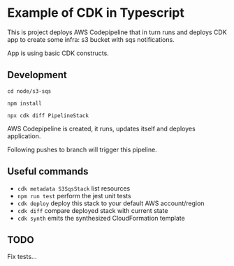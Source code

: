 # Example of CDK in Typescript

This is project deploys AWS Codepipeline that in turn runs and deploys CDK app to create some infra: s3 bucket with sqs notifications.

App is using basic CDK constructs.

## Development

`cd node/s3-sqs`

`npm install`

`npx cdk diff PipelineStack`

AWS Codepipeline is created, it runs, updates itself and deployes application.

Following pushes to branch will trigger this pipeline. 


## Useful commands
 * `cdk metadata S3SqsStack` list resources
 * `npm run test`         perform the jest unit tests
 * `cdk deploy`           deploy this stack to your default AWS account/region
 * `cdk diff`             compare deployed stack with current state
 * `cdk synth`            emits the synthesized CloudFormation template

## TODO

Fix tests...
